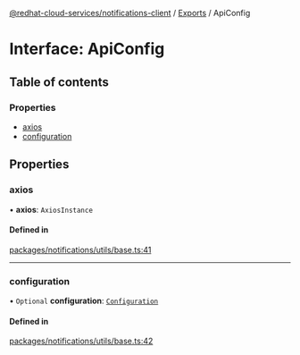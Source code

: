 [@redhat-cloud-services/notifications-client](../README.md) / [Exports](../modules.md) / ApiConfig

# Interface: ApiConfig

## Table of contents

### Properties

- [axios](ApiConfig.md#axios)
- [configuration](ApiConfig.md#configuration)

## Properties

### axios

• **axios**: `AxiosInstance`

#### Defined in

[packages/notifications/utils/base.ts:41](https://github.com/RedHatInsights/javascript-clients/blob/master/packages/notifications/utils/base.ts#L41)

___

### configuration

• `Optional` **configuration**: [`Configuration`](../classes/Configuration.md)

#### Defined in

[packages/notifications/utils/base.ts:42](https://github.com/RedHatInsights/javascript-clients/blob/master/packages/notifications/utils/base.ts#L42)
